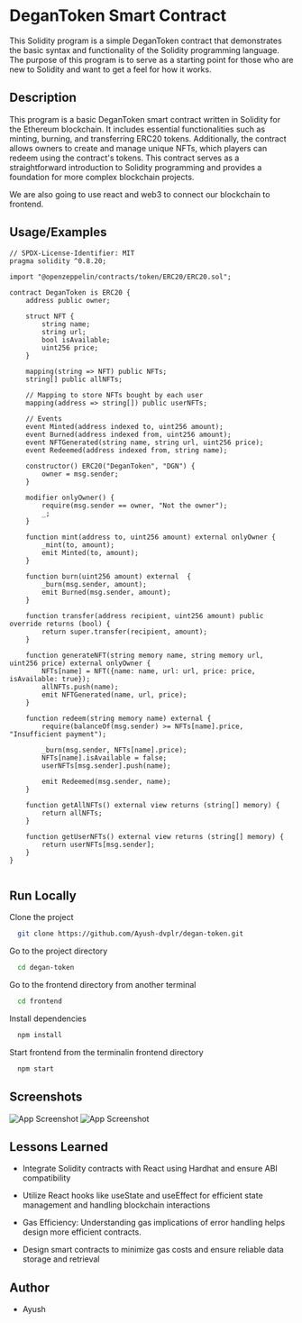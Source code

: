 # DeganToken Smart Contract

This Solidity program is a simple DeganToken contract that demonstrates the basic syntax and functionality of the Solidity programming language. The purpose of this program is to serve as a starting point for those who are new to Solidity and want to get a feel for how it works.

## Description

This program is a basic DeganToken smart contract written in Solidity for the Ethereum blockchain. It includes essential functionalities such as minting, burning, and transferring ERC20 tokens. Additionally, the contract allows owners to create and manage unique NFTs, which players can redeem using the contract's tokens. This contract serves as a straightforward introduction to Solidity programming and provides a foundation for more complex blockchain projects.

We are also going to use react and web3 to connect our blockchain to frontend.

## Usage/Examples

```solidity
// SPDX-License-Identifier: MIT
pragma solidity ^0.8.20;

import "@openzeppelin/contracts/token/ERC20/ERC20.sol";

contract DeganToken is ERC20 {
    address public owner;

    struct NFT {
        string name;
        string url;
        bool isAvailable;
        uint256 price;
    }

    mapping(string => NFT) public NFTs;
    string[] public allNFTs;

    // Mapping to store NFTs bought by each user
    mapping(address => string[]) public userNFTs;

    // Events
    event Minted(address indexed to, uint256 amount);
    event Burned(address indexed from, uint256 amount);
    event NFTGenerated(string name, string url, uint256 price);
    event Redeemed(address indexed from, string name);

    constructor() ERC20("DeganToken", "DGN") {
        owner = msg.sender;
    }

    modifier onlyOwner() {
        require(msg.sender == owner, "Not the owner");
        _;
    }

    function mint(address to, uint256 amount) external onlyOwner {
        _mint(to, amount);
        emit Minted(to, amount);
    }

    function burn(uint256 amount) external  {
        _burn(msg.sender, amount);
        emit Burned(msg.sender, amount);
    }

    function transfer(address recipient, uint256 amount) public override returns (bool) {
        return super.transfer(recipient, amount);
    }

    function generateNFT(string memory name, string memory url, uint256 price) external onlyOwner {
        NFTs[name] = NFT({name: name, url: url, price: price, isAvailable: true});
        allNFTs.push(name);
        emit NFTGenerated(name, url, price);
    }

    function redeem(string memory name) external {
        require(balanceOf(msg.sender) >= NFTs[name].price, "Insufficient payment");

        _burn(msg.sender, NFTs[name].price);
        NFTs[name].isAvailable = false;
        userNFTs[msg.sender].push(name);

        emit Redeemed(msg.sender, name);
    }

    function getAllNFTs() external view returns (string[] memory) {
        return allNFTs;
    }

    function getUserNFTs() external view returns (string[] memory) {
        return userNFTs[msg.sender];
    }
}


```

## Run Locally

Clone the project

```bash
  git clone https://github.com/Ayush-dvplr/degan-token.git
```

Go to the project directory

```bash
  cd degan-token
```

Go to the frontend directory from another terminal

```bash
  cd frontend
```

Install dependencies

```bash
  npm install
```

Start frontend from the terminalin frontend directory

```bash
  npm start
```

## Screenshots

![App Screenshot](https://res.cloudinary.com/dsprifizw/image/upload/v1725120651/Screenshot_2024-08-31_214025_dsnjus.png)
![App Screenshot](https://res.cloudinary.com/dsprifizw/image/upload/v1725120652/Screenshot_2024-08-31_214035_s4u8bz.png)

## Lessons Learned

- Integrate Solidity contracts with React using Hardhat and ensure ABI compatibility

- Utilize React hooks like useState and useEffect for efficient state management and handling blockchain interactions

- Gas Efficiency: Understanding gas implications of error handling helps design more efficient contracts.

- Design smart contracts to minimize gas costs and ensure reliable data storage and retrieval

## Author

- Ayush
